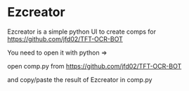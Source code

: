 # Ezcreator

Ezcreator is a simple python UI to create comps for https://github.com/jfd02/TFT-OCR-BOT

You need to open it with python =>

open comp.py from https://github.com/jfd02/TFT-OCR-BOT 

and copy/paste the result of Ezcreator in comp.py
